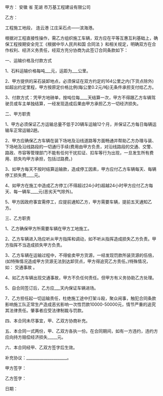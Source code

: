 
 


甲方：
安徽
省
芜湖
市万基工程建设有限公司


乙方：


工程施工地段，
连云港
江庄采石点——滨海港。


根据对工程直接性操作，需乙方组织施工车辆，双方应在平等互惠互利基础上，确保工程按期安全完工《根据中华人民共和国
合同法
》和相关规定，明确双方在合作权利、经济义务责任，经双方充分协商为此签订合同条款如下：


一、运输价格及付款方式


1、石料运输价格每吨___元，运距为___公里。


2、甲方提供的采石装卸地点，必须保证在双方约定的164公里之内(下货点除外)如超出约定里程，甲方按原定价格比例(每公里0.2元/吨)无条件承担支付给乙方。


3、付款方式：凭甲方地磅单，按吨位每____天结算一次，甲方不得跟乙方车辆驾驶员或车主单独结算，一经发现造成后果由甲方承担乙方一切经济损失。


二、甲方职责


1、甲方必须保证乙方运输总量不低于20辆车运输12个月，并保证乙方每日每辆运输车正常运输2趟。


2、甲方应确保乙方车辆在装下场地及沿线道路等方面畅通并帮助乙方办理与装、下场地及沿线路段的一切通行手续(费用由甲方负责，对沿线路段的交通、交警、路政、市容等管理部门不能有任何干扰扣证、扣车等行为出现，一旦发生所有费用、损失均甲方承担，包括过路费。)


3、如甲方每天不按时结算运输款，造成停工因素，甲方应付乙方车辆每天、每辆停工损失费____元。


4、如甲方在施工中造成乙方停工(不得超过24小时)超越24小时甲方应付乙方每天、每一辆车____元(恶劣天气除外)。


5、甲方因政府事宜需停工，应提前通知乙方，甲方需要车辆，提前五天通知乙方。


三、乙方职责


1、乙方确保甲方所需要车辆在甲方工地施工。


2、乙方车辆进入场应听从甲方指挥和调动，如不听从指挥造成损失乙方负责。甲方指挥不当造成损失甲方负责。


3、乙方车辆在运输过程中，不得偷卖甲方货源，一经发现罚款所装货源的伍倍，(如特殊情况造成甲方货源无法到达卸货点，甲方得追究乙方责任。)特殊情况，如：
交通事故
。


4、如乙方车辆出现交通事故，甲方不负任何责任。但甲方有义务协助乙方处理。


5、自合同签订后，乙方应___天内保证车辆进场。


7、乙方担任起一切运输责任，杜绝施工途中打架斗殴，聚众闹事，触犯合同条款影响施工队正常生产造成恶劣影响一次性罚款10000-50000元，情节严重的追究其法律责任。肇事者应受法律制裁与罚款。


四、本合同未尽事宜，甲、乙双方协商补充。


五、本合同一式两份，甲、乙双方各执一份。在合同期间，如有一方违约，违约方应向持方赔偿经济损失_____元。


六、本合同经甲、乙双方签字后生效。


补充协议：_____________________。


甲方签字：


乙方签字：


日期：
 


 

 
 
 
 
 
  


  
 

  


  


  
 
 
 
 

